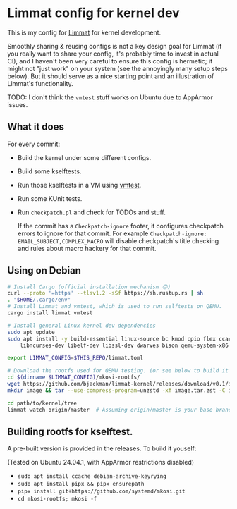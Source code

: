 # Limmat config for kernel dev

This is my config for [Limmat](https://github.com/bjackman/limmat) for kernel
development.

Smoothly sharing & reusing configs is not a key design goal for Limmat (if you
really want to share your config, it's probably time to invest in actual CI),
and I haven't been very careful to ensure this config is hermetic; it might not
"just work" on your system (see the annoyingly many setup steps below). But it
should serve as a nice starting point and an illustration of Limmat's
functionality.

TODO: I don't think the `vmtest` stuff works on Ubuntu due to AppArmor issues.

## What it does

For every commit:

- Build the kernel under some different configs.
- Build some kselftests.
- Run those kselftests in a VM using [vmtest](https://github.com/danobi/vmtest).
- Run some KUnit tests.
- Run `checkpatch.pl` and check for TODOs and stuff.

  If the commit has a `Checkpatch-ignore` footer, it configures checkpatch
  errors to ignore for that commit. For example `Checkpatch-ignore:
  EMAIL_SUBJECT,COMPLEX_MACRO` will disable checkpatch's title checking and
  rules about macro hackery for that commit.

## Using on Debian

```sh
# Install Cargo (official installation mechanism 🙃)
curl --proto '=https' --tlsv1.2 -sSf https://sh.rustup.rs | sh
. "$HOME/.cargo/env"
# Install Limmat and vmtest, which is used to run selftests on QEMU.
cargo install limmat vmtest

# Install general Linux kernel dev dependencies
sudo apt update
sudo apt install -y build-essential linux-source bc kmod cpio flex ccache \
    libncurses-dev libelf-dev libssl-dev dwarves bison qemu-system-x86

export LIMMAT_CONFIG=$THIS_REPO/limmat.toml

# Download the rootfs used for QEMU testing. (or see below to build it yourself).
cd $(dirname $LIMMAT_CONFIG)/mkosi-rootfs/
wget https://github.com/bjackman/limmat-kernel/releases/download/v0.1/image.tar.zst
mkdir image && tar --use-compress-program=unzstd -xf image.tar.zst -C image

cd path/to/kernel/tree
limmat watch origin/master  # Assuming origin/master is your base branch.
```

## Building rootfs for kselftest.

A pre-built version is provided in the releases. To build it youself:

(Tested on Ubuntu 24.04.1, with AppArmor restrictions disabled)

- `sudo apt install ccache debian-archive-keyrying`
- `sudo apt install pipx && pipx ensurepath`
- `pipx install git+https://github.com/systemd/mkosi.git`
- `cd mkosi-rootfs; mkosi -f`
